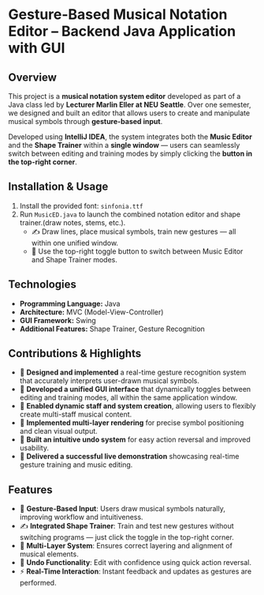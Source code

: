 # Gesture-Based Musical Notation Editor – Backend Java Application with GUI

## Overview
This project is a **musical notation system editor** developed as part of a Java class led by **Lecturer Marlin Eller at NEU Seattle**. Over one semester, we designed and built an editor that allows users to create and manipulate musical symbols through **gesture-based input**.

Developed using **IntelliJ IDEA**, the system integrates both the **Music Editor** and the **Shape Trainer** within a **single window** — users can seamlessly switch between editing and training modes by simply clicking the **button in the top-right corner**.

## Installation & Usage
1. Install the provided font: `sinfonia.ttf`
2. Run `MusicED.java` to launch the combined notation editor and shape trainer.(draw notes, stems, etc.).
   - ✍️ Draw lines, place musical symbols, train new gestures — all within one unified window.
   - 🔁 Use the top-right toggle button to switch between Music Editor and Shape Trainer modes.

## Technologies
- **Programming Language:** Java
- **Architecture:** MVC (Model-View-Controller)
- **GUI Framework:** Swing
- **Additional Features:** Shape Trainer, Gesture Recognition

## Contributions & Highlights
- 🎯 **Designed and implemented** a real-time gesture recognition system that accurately interprets user-drawn musical symbols.
- 🎯 **Developed a unified GUI interface** that dynamically toggles between editing and training modes, all within the same application window.
- 🎯 **Enabled dynamic staff and system creation**, allowing users to flexibly create multi-staff musical content.
- 🎯 **Implemented multi-layer rendering** for precise symbol positioning and clean visual output.
- 🎯 **Built an intuitive undo system** for easy action reversal and improved usability.
- 🎯 **Delivered a successful live demonstration** showcasing real-time gesture training and music editing.

## Features
- 🎵 **Gesture-Based Input**: Users draw musical symbols naturally, improving workflow and intuitiveness.
- ✍️ **Integrated Shape Trainer**: Train and test new gestures without switching programs — just click the toggle in the top-right corner.
- 📐 **Multi-Layer System**: Ensures correct layering and alignment of musical elements.
- 🔄 **Undo Functionality**: Edit with confidence using quick action reversal.
- ⚡  **Real-Time Interaction**: Instant feedback and updates as gestures are performed.